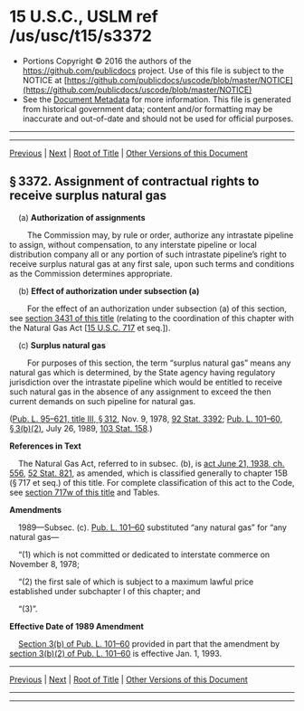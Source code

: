 ---
---

# 15 U.S.C., USLM ref /us/usc/t15/s3372

* Portions Copyright © 2016 the authors of the https://github.com/publicdocs project.
  Use of this file is subject to the NOTICE at [https://github.com/publicdocs/uscode/blob/master/NOTICE](https://github.com/publicdocs/uscode/blob/master/NOTICE)
* See the [Document Metadata](././../../../../../..//README.md) for more information.
  This file is generated from historical government data; content and/or formatting may be inaccurate and out-of-date and should not be used for official purposes.

----------
----------

[Previous](./../../../../../..//us/usc/t15/ch60/schIII/ptB/m__us_usc_t15_s3371.md) | [Next](./../../../../../..//us/usc/t15/ch60/schIII/ptB/m__us_usc_t15_s3373.md) | [Root of Title](./../../../../../../) | [Other Versions of this Document](https://publicdocs.github.io/go/links?ns=uslm&ref=%2Fus%2Fusc%2Ft15%2Fs3372)

## § 3372. Assignment of contractual rights to receive surplus natural gas

    (a) __Authorization of assignments__ 

        The Commission may, by rule or order, authorize any intrastate pipeline to assign, without compensation, to any interstate pipeline or local distribution company all or any portion of such intrastate pipeline’s right to receive surplus natural gas at any first sale, upon such terms and conditions as the Commission determines appropriate.

    (b) __Effect of authorization under subsection (a)__ 

        For the effect of an authorization under subsection (a) of this section, see [section 3431 of this title][/us/usc/t15/s3431] (relating to the coordination of this chapter with the Natural Gas Act \[[15 U.S.C. 717][/us/usc/t15/s717] et seq.\]).

    (c) __Surplus natural gas__ 

        For purposes of this section, the term “surplus natural gas” means any natural gas which is determined, by the State agency having regulatory jurisdiction over the intrastate pipeline which would be entitled to receive such natural gas in the absence of any assignment to exceed the then current demands on such pipeline for natural gas.

([Pub. L. 95–621, title III, § 312][/us/pl/95/621/s312], Nov. 9, 1978, [92 Stat. 3392][/us/stat/92/3392]; [Pub. L. 101–60, § 3(b)(2)][/us/pl/101/60/s3/b/2], July 26, 1989, [103 Stat. 158][/us/stat/103/158].)

 __References in Text__ 

    The Natural Gas Act, referred to in subsec. (b), is [act June 21, 1938, ch. 556][/us/act/1938-06-21/ch556], [52 Stat. 821][/us/stat/52/821], as amended, which is classified generally to chapter 15B (§ 717 et seq.) of this title. For complete classification of this act to the Code, see [section 717w of this title][/us/usc/t15/s717w] and Tables.

 __Amendments__ 

    1989—Subsec. (c). [Pub. L. 101–60][/us/pl/101/60] substituted “any natural gas” for “any natural gas—

    “(1) which is not committed or dedicated to interstate commerce on November 8, 1978;

    “(2) the first sale of which is subject to a maximum lawful price established under subchapter I of this chapter; and

    “(3)”.

 __Effective Date of 1989 Amendment__ 

    [Section 3(b) of Pub. L. 101–60][/us/pl/101/60/s3/b] provided in part that the amendment by [section 3(b)(2) of Pub. L. 101–60][/us/pl/101/60/s3/b/2] is effective Jan. 1, 1993.

----------

[Previous](./../../../../../..//us/usc/t15/ch60/schIII/ptB/m__us_usc_t15_s3371.md) | [Next](./../../../../../..//us/usc/t15/ch60/schIII/ptB/m__us_usc_t15_s3373.md) | [Root of Title](./../../../../../../) | [Other Versions of this Document](https://publicdocs.github.io/go/links?ns=uslm&ref=%2Fus%2Fusc%2Ft15%2Fs3372)

----------
----------

[/us/usc/t15/s3431]: https://publicdocs.github.io/go/links?ns=uslm&ref=%2Fus%2Fusc%2Ft15%2Fs3431
[/us/usc/t15/s717]: https://publicdocs.github.io/go/links?ns=uslm&ref=%2Fus%2Fusc%2Ft15%2Fs717
[/us/pl/95/621/s312]: https://publicdocs.github.io/go/links?ns=uslm&ref=%2Fus%2Fpl%2F95%2F621%2Fs312
[/us/stat/92/3392]: https://publicdocs.github.io/go/links?ns=uslm&ref=%2Fus%2Fstat%2F92%2F3392
[/us/pl/101/60/s3/b/2]: https://publicdocs.github.io/go/links?ns=uslm&ref=%2Fus%2Fpl%2F101%2F60%2Fs3%2Fb%2F2
[/us/stat/103/158]: https://publicdocs.github.io/go/links?ns=uslm&ref=%2Fus%2Fstat%2F103%2F158
[/us/act/1938-06-21/ch556]: https://publicdocs.github.io/go/links?ns=uslm&ref=%2Fus%2Fact%2F1938-06-21%2Fch556
[/us/stat/52/821]: https://publicdocs.github.io/go/links?ns=uslm&ref=%2Fus%2Fstat%2F52%2F821
[/us/usc/t15/s717w]: https://publicdocs.github.io/go/links?ns=uslm&ref=%2Fus%2Fusc%2Ft15%2Fs717w
[/us/pl/101/60]: https://publicdocs.github.io/go/links?ns=uslm&ref=%2Fus%2Fpl%2F101%2F60
[/us/pl/101/60/s3/b]: https://publicdocs.github.io/go/links?ns=uslm&ref=%2Fus%2Fpl%2F101%2F60%2Fs3%2Fb
[/us/pl/101/60/s3/b/2]: https://publicdocs.github.io/go/links?ns=uslm&ref=%2Fus%2Fpl%2F101%2F60%2Fs3%2Fb%2F2


